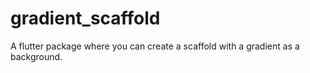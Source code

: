 # gradient_scaffold
A flutter package where you can create a scaffold with a gradient as a background.
